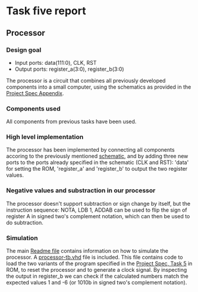 # Task five report

## Processor

### Design goal
* Input ports: data(111:0), CLK, RST
* Output ports: register_a(3:0), register_b(3:0)

The processor is a circuit that combines all previously developed components into a small computer, using the schematics as provided in the [Project Spec Appendix](http://liacs.leidenuniv.nl/~stefanovtp/courses/DITE/project/myProcessor.pdf).

### Components used
All components from previous tasks have been used.

### High level implementation
The processor has been implemented by connecting all components accoring to the previously mentioned [schematic](http://liacs.leidenuniv.nl/~stefanovtp/courses/DITE/project/myProcessor.pdf), and by adding three new ports to the ports already specified in the schematic (CLK and RST): 'data' for setting the ROM, 'register_a' and 'register_b' to output the two register values. 

### Negative values and substraction in our processor
The processor doesn't support subtraction or sign change by itself, but the instruction sequence: NOTA, LDB 1, ADDAB can be used to flip the sign of register A in signed two's complement notation, which can then be used to do subtraction.

### Simulation
The main [Readme file](https://github.com/leon-vv/design-project) contains information on how to simulate the processor. A [processor-tb.vhd](https://github.com/leon-vv/design-project/blob/master/task5/processor/processor-tb.vhd) file is included. This file contains code to load the two variants of the program specified in the [Project Spec, Task 5](http://liacs.leidenuniv.nl/~stefanovtp/courses/DITE/project/Design_Project_DITE.pdf) in ROM, to reset the processor and to generate a clock signal. By inspecting the output in register_b we can check if the calculated numbers match the expected values 1 and -6 (or 1010b in signed two's complement notation).
